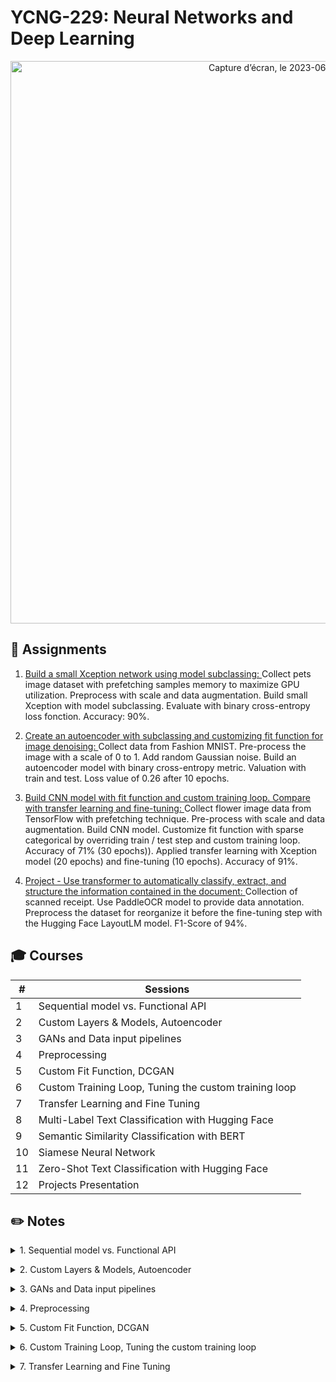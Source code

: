 # YCNG-229: Neural Networks and Deep Learning

<p align="center">
<img width="900" alt="Capture d’écran, le 2023-06-05 à 13 25 57" src="https://github.com/MNLepage08/YCBS-255/assets/113123425/fb358716-3d9f-479a-9e98-599cb3c09692">

## :rocket: Assignments

1. [Build a small Xception network using model subclassing: ](https://github.com/MNLepage08/YCNG-229/blob/main/Small_Xception.ipynb)Collect pets image dataset with prefetching samples memory to maximize GPU utilization. Preprocess with scale and data augmentation. Build small Xception with model subclassing. Evaluate with binary cross-entropy loss fonction. Accuracy: 90%.<p>
  
2. [Create an autoencoder with subclassing and customizing fit function for image denoising: ](https://github.com/MNLepage08/YCNG-229/blob/main/Denoising_AutoEncoder.ipynb)Collect data from Fashion MNIST. Pre-process the image with a scale of 0 to 1. Add random Gaussian noise. Build an autoencoder model with binary cross-entropy metric. Valuation with train and test. Loss value of 0.26 after 10 epochs.<p>
  
3. [Build CNN model with fit function and custom training loop. Compare with transfer learning and fine-tuning: ](https://github.com/MNLepage08/YCNG-229/blob/main/Assignments_3_MNL.ipynb)Collect flower image data from TensorFlow with prefetching technique. Pre-process with scale and data augmentation. Build CNN model. Customize fit function with sparse categorical by overriding train / test step and custom training loop. Accuracy of 71% (30 epochs)). Applied transfer learning with Xception model (20 epochs) and fine-tuning (10 epochs). Accuracy of 91%.<p>
  
4. [Project - Use transformer to automatically classify, extract, and structure the information contained in the document: ](https://github.com/MNLepage08/Project-Report/blob/main/Project%20-%20MNL.pdf)Collection of scanned receipt. Use PaddleOCR model to provide data annotation. Preprocess the dataset for reorganize it before the fine-tuning step with the Hugging Face LayoutLM model. F1-Score of 94%. 

  
## :mortar_board: Courses

| # | Sessions |
| --- | --- |
| 1 | Sequential model vs. Functional API |
| 2 | Custom Layers & Models, Autoencoder |  
| 3 | GANs and Data input pipelines |
| 4 | Preprocessing |
| 5 | Custom Fit Function, DCGAN |
| 6 | Custom Training Loop, Tuning the custom training loop |
| 7 | Transfer Learning and Fine Tuning |
| 8 | Multi-Label Text Classification with Hugging Face |
| 9 | Semantic Similarity Classification with BERT |
| 10 | Siamese Neural Network |
| 11 | Zero-Shot Text Classification with Hugging Face |
| 12 | Projects Presentation |

  
## :pencil2: Notes

<details close>
<summary>1. Sequential model vs. Functional API<p></summary>
  
* [Understanding Sequential vs. Functional API in Keras](https://www.analyticsvidhya.com/blog/2021/07/understanding-sequential-vs-functional-api-in-keras/)<p>
  
* [Sequential: ](https://keras.io/guides/sequential_model/)Create layer-by-layer. Very simple and easy to use. Sharing of layers or branching of layers is not allowed. You can’t have multiple inputs or outputs. Essentially used when each layer has exactly one input tensor and one output tensor.<p>
  
* A sequential model is not appropriate when: Your model has multiple inputs or multiple outputs. Any of our layers has multiple inputs or multiple outputs. You need to do layer sharing. You want non-linear topology (e.g. a residual connection, a multi-branch model).<p>
  
* 2 applications that we can use sequential model: Feature extraction with a sequential model and Transfer learning with a sequential model.<p>
  
* [Feature extraction: ](https://pyimagesearch.com/2019/05/27/keras-feature-extraction-on-large-datasets-with-deep-learning/)Use Keras for feature extraction on image datasets too big to fit in memory. Can use numerical data also. [Other article](https://www.tutorialspoint.com/how-can-keras-be-used-for-feature-extraction-using-a-sequential-model-using-python)<p>
  
* [Transfert Learning: ](https://pyimagesearch.com/2019/05/20/transfer-learning-with-keras-and-deep-learning/) Consists of freezing the bottom layers in a model and only training the top layers. Blueprint 1: stacking a pre-trained model and some freshly initialized classification layers. Blueprint 2: freezing all layers except the last one.<p>
  
* [Functional API: ](https://keras.io/guides/functional_api/)More flexible than the sequential. Can handle models with non-linear topology, shared layers, and even multiple inputs or outputs, Directed Acyclic Graph (DAG) of layers. Model can be nested: a model can contain sub-models (since a model is just like a layer). Models with multiple inputs and outputs. (we need concatenation).

</details>
  
<details close>
<summary>2. Custom Layers & Models, Autoencoder<p></summary>

* [Dense Layer: ]([https://keras.io/guides/making_new_layers_and_models_via_subclassing/](https://machinelearningknowledge.ai/keras-dense-layer-explained-for-beginners/))Lambda layers are simple layers in TensorFlow that can be used to create some custom activation functions. But lambda layers have many limitations, especially when it comes to training these layers. So, the idea is to create custom layers that are trainable, using the inheritable Keras layers in TensorFlow — with a special focus on Dense layers.<p>
  
* <img width="340" align="right" alt="Capture d’écran, le 2023-06-04 à 14 27 16" src="https://github.com/MNLepage08/MNLepage08/assets/113123425/86450498-ba6a-4611-9942-0d3bf668a594">[A layer is a class](https://towardsdatascience.com/creating-and-training-custom-layers-in-tensorflow-2-6382292f48c2) that receives some parameters, passes them through state and computations, and passes out an output, as required by the neural network (Y = (w*X+c)). Every model architecture contains multiple layers, be it a Sequential or a Functional API. <p>**Use case as example:** You want to develop a machine translation (LSTM seq to seq), we need to use a mechanism which called attention (ex: we might pay attention to understand some particulars caps in the phrase to understand the context). No attention layer in keras and needs custom layer.<p>
  
* [Custom Layers: ](https://keras.io/guides/making_new_layers_and_models_via_subclassing/)The most recommended way to create your own customized layer is extending the tf.keras.Layer and implement: **Init:** specifies all input-independent initialization (ex:  number of units in my dense layer). **Call:** specifies the computation done buy the layer (Y = (w*X+c)). **Build:** creates the weights (states) of the layer (this is just a style convention since you can create weights in init as well).<p>
  
* The Layer class: the combination of state (weights) and some computation. Layers can have non-trainable weights. Best practice: deferring weight creation until the shape of the inputs is known. Layers are recursively composable. The add_loss() method. You can optionally enable serialization on your layers. Privileged training argument in the call() method.<p>
  
* Layer class: to define inner computation blocks. Model class: to define the object that we will train. (model class is compose of layer class).<p>
  
* Example: In a ResNet50 model, we would have several ResNet blocks subclassing Layer, and a single Model encompassing the entire ResNet50 network. The model class has the same API as Layer, with the following differences: It exposes built-in training, evaluation, and prediction loops (model.fit(), model.evaluate(), model.predict()) It exposes the list of its inner layers, via the model.layers property. It exposes saving and serialization APIs.<p>
  
* [Introduction aux encodeurs automatiques](https://www.tensorflow.org/tutorials/generative/autoencoder?hl=fr#define_a_convolutional_autoencoder)<p>
  
* [Convolutional autoencoder for image denoising](https://keras.io/examples/vision/autoencoder/)<p>
  
* [Transformer Library (NLP, Computer Vision, Tool Pipeline)](https://huggingface.co/)<p>
 
</details>
  
<details close>
<summary>3. GANs and Data input pipelines<p></summary>

* [GANs with Keras and TensorFlow: ](https://pyimagesearch.com/2020/11/16/gans-with-keras-and-tensorflow/)In GANs, two models are trained simultaneously (adversarial process): **Generator:** learns to create images that look real (the artist). **Discriminator:** learns to tell real images apart from fakes (the art critic)<p>
  
* <img width="306" align="right" alt="Capture d’écran, le 2023-06-04 à 16 28 42" src="https://github.com/MNLepage08/YCNG-229/assets/113123425/cf148f94-e254-4e2e-ac8e-81c0548720ab">GANs are usually trained using the following steps.<p>At first the generator is doing a poor job though it progressively becomes better at creating images that look real, while the discriminator becomes better at telling them apart. It reaches to the point where the discriminator is no longer able to spot the difference between the images.<p>
  
* [Generative Adversarial Networks](https://arxiv.org/abs/1406.2661)<p>
  
* [How to Develop a GAN for Generating MNIST Handwritten Digits:](https://machinelearningmastery.com/how-to-develop-a-generative-adversarial-network-for-an-mnist-handwritten-digits-from-scratch-in-keras/)<p>
  
* [Generative Adversarial Network (GAN) using Keras](https://medium.datadriveninvestor.com/generative-adversarial-network-gan-using-keras-ce1c05cfdfd3)<p>
  
* [Data input pipelines: ](https://www.tensorflow.org/guide/data?hl=fr#using_tfdata_with_tfkeras)The tf.data API enables us to build complex input pipelines from simple, reusable pieces. **Example 1. Image model:** aggregate data from files in a distributed file system, apply random perturbations to each image, merge randomly selected images into a batch for training. **Example 2. Text model:** extracting symbols from raw text data, converting them to embedding identifiers with a lookup table, batching together sequences of different lengths.<p>
  
* The tf.data API makes it possible to handle large amounts of data, read from different data formats, and perform complex transformations. The tf.data API introduces a tf.data.Dataset abstraction representing a sequence of elements, in which each element consists of one or more components. **Example:** In an image pipeline, an element might be a single training example, with a pair of tensor components representing the image and its label.<p>
  
* There are two distinct ways to create a dataset: A data source constructs a Dataset from data stored in memory or in one or more files. A data transformation constructs a dataset from one or more tf.data.Dataset objects.<p>
  
* Once you have a Dataset object, you can transform it into a new Dataset by chaining method calls on the tf.data.Dataset object. **Example:**  Apply per-element transformations such as Dataset.map. Apply multi-element transformations such as Dataset.batch.<p>
  
* **Reading input data:** NumPy arrays, Python generators, TFRecord Data, Text Data, CSV Data, Set of files.<p>
  
* **Batching dataset elements:** equivalent to update the weights or the gradients. Pass the entire dataset.<p>
  
* **Processing multiple epochs:** The simple way to iterate over a dataset un multiple epochs is to use the Dataset.repeat() transformation. Dataset.batch applied after Dataset.repeat will yield batches that straddle epoch boundaries.<p>
  
* **Randomly shuffling input data:** The Dataset.shuffle() transformation maintains a fixed-size buffer and choses the next element uniformly at random from that buffer.<p>
  
* **Preprocessing data:** When training a neural network on real-world image data, it is often necessary to convert images of different sizes to a common size, so they may be batched into a fixed size. Dataset.cache: keep the data in memory after they’re loaded off disk during the first epoch. This will ensure the dataset does not become a bottleneck while training your model. If your dataset is too large to fit into memory, you can also use this method to create a performant on-disk cache. Dataset.prefetch: overlaps data preprocessing and model execution while training. Tf.data.AUTOTUNE, the best value of buffer size for you. Train_flag = false, don’t need shuffle the validation set.<p>
  
* [Classement des images](https://www.tensorflow.org/tutorials/images/classification?hl=fr)<p>
  
* [Simple MNIST convnet](https://keras.io/examples/vision/mnist_convnet/)<p>
  
</details>

<details close>
<summary>4. Preprocessing<p></summary>
  
* [Asynchronous vs. Synchronous: ](http://www.cse.unsw.edu.au/~billw/mldict.html)When a neural network is viewed as a collection of connected computation devices, the question arises whether the nodes/devices share a common clock, so that they all perform their computations (‘fire’) as the same time (i.e. synchronously - where the gradients from the workers are aggreged and then applied all at once) or whether they fire at different times, e.g. they may fire equally often on average, but in a random sequence (i.e. asynchronously - where workers apply the gradients without waiting for others).<p>
  
* [Working with preprocessing layers](https://keras.io/guides/preprocessing_layers/)<p>
  
* [Text classification from scratch: ](https://keras.io/examples/nlp/text_classification_from_scratch/)Data Extract & Transform. Two options to vectorize the data: **Option 1:** Make it part of the model. With this option, preprocessing will happen on device, synchronously with the rest of the model execution, meaning that it will benefit from GPU acceleration. If you are training on GPU, this is the best option for all image preprocessing and data augmentation layers. **Option 2:** Apply it to the tf.Dataset, so as to obtain a dataset that yields batches of preprocessed data. With this option, the preprocessing will happen on a CPU, asynchronously, and will be buffered before going into the model. This is the best option for TextVectorization, and all structured data preprocessing layers. It can also be a good option if you are training on the CPU and you use image preprocessing layers.<p>
  
* The TextVectorization layer can only be executed on a CPU, as it mostly a dictionary lookup operation. Therefore, if you are training your model on GPU, you should put the TextVectorization layer in the td.data.pipeline to get the best performance.<p>
  
* Benefits of doing preprocessing inside the model at inference time: Even if we go with option 2, we may later want to export an inference-only end-to-end model that will include the preprocessing layers. The key benefit to doing this is that it makes the model portable. When all data preprocessing is part of the model, everyone can load and use the model without having to be aware of how each feature is expected to be encoded and normalized. The model will be able to process raw data as it is.<p>
  
* How to make it an end-to-end model? Given that we initially put the preprocessing layer in the tf.data pipeline, we can export an inference model that packages the preprocessing. This model is capable of processing raw strings. The solution is to instantiate a new model that chains the preprocessing layers and the training model.<p>
  
* [Image classification from scratch: ](https://keras.io/examples/vision/image_classification_from_scratch/)Create Dataset & Data Augmentation. Two options to preprocess the data: **Option 1:** Make it part of the model. **Option 2:** apply it to the dataset.
  
</details>
  
  
<details close>
<summary>5. Custom Fit Function, DCGAN<p></summary>

* [Customize fit(): ](https://keras.io/guides/customizing_what_happens_in_fit/)We should override the training_step function of the model class. This is the function that is called by fit() for every batch of data. We. Will then be able to call fit() as usual and it will be running our own learning algorithm.<p>

* [tf.GratientTape: ](https://www.tensorflow.org/api_docs/python/tf/GradientTape)Metrics remarks - Each metrics in Keras has three main methods: **Update_state:** it uses the targets y_true and the model predictions y_pred to update the state variables. **Result:** it uses the state variables to compute the final results. **Reset_state:** it reinitializes the state of the metric (each epoc).<p>
  
* Lower level: We can skip passing loss function or metrics in compile().<p>
  
* [Support sample_weight and class_weight:](https://keras.io/guides/training_with_built_in_methods/#sample-weights) Unpack sample_weight from the data argument. Pass it to compiled_loss and compiled_metrics. Class weights and Sample weights have different objectives in Keras but both are used for decreasing the training loss of an artificial neural network.<p>
  
* **Scenarios where we usually use class weights:** When the data contains an imbalanced number of classes. When some classes need more attention in some scenarios even with a balanced data set. When we consider the F1 score as a more important metric than Accuracy.<p>
  
* **Scenarios where we usually use sample weights:** When some samples need more attention according to time and characteristics. When we believe that giving priority to the latest or oldest samples may increase the accuracy of the model. When the model is required to adapt quickly to data generated at the latest time period. When we believe that the real information in training data is segregated only to a fewer number of samples.<p>
  
* [TF dataset does not support class rate and need implemented the get_sample_weight function](https://www.tensorflow.org/tutorials/structured_data/imbalanced_data?hl=fr#oversampling)<p>

* [DCGAN to generate face images](https://keras.io/examples/generative/dcgan_overriding_train_step/)

</details>
  
  
<details close>
<summary>6. Custom Training Loop, Tuning the custom training loop<p></summary>
  
* [Getting started with KerasTurner: ](https://keras.io/guides/keras_tuner/getting_started/#keep-keras-code-separate)Define sesarch space ([Optuna: ](https://optuna.org)An open source hyperparameter optimization framework to automate hyperparameter search.), Search start (RandomSearch, BayesOptimization, Hyperband, SklearnTuner), Query results, Retrain model.<p>
  
* **Tune model training:** **Build:** creates a keras model using the hyperparameters and returns it. **Fit:** accepts the model returned by HyperModel.build(), hp and all the arguments passed to search().<p>
  
* **Tune data preprocessing:** To tune data preprocessing, we just add an additional step in HyperModel.fit(), where we can access the dataset from the arguments.<p>

* **Specify the tuning objective:** Built-in metric as the objective. Custom metric as the objective.<p>
  
* [Tuning the custom training loop: ](https://keras.io/guides/keras_tuner/custom_tuner/)We will subclass the HyperModel class and write a custom training loop by overriding HyperModel.fit().<p>
  
* [Automatic Hyperparameter Optimization with keras tuner](https://blog.paperspace.com/hyperparameter-optimization-with-keras-tuner/)<p>
  
</details>
  
  
<details close>
<summary>7. Transfer Learning and Fine Tuning<p></summary>
  
  
  
</details>
